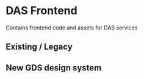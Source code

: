 # DAS Frontend
Contains frontend code and assets for DAS services

## Existing / Legacy 



## New GDS design system

